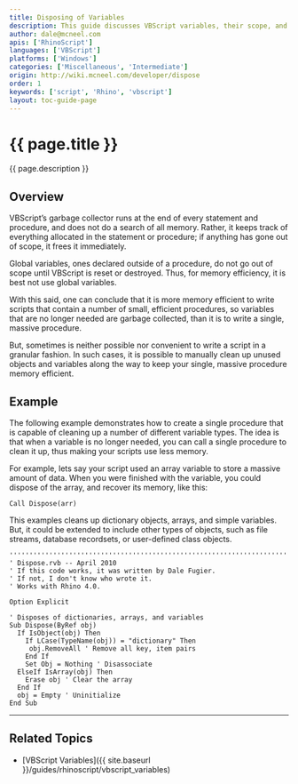 ```yaml
---
title: Disposing of Variables
description: This guide discusses VBScript variables, their scope, and how to clean them up.
author: dale@mcneel.com
apis: ['RhinoScript']
languages: ['VBScript']
platforms: ['Windows']
categories: ['Miscellaneous', 'Intermediate']
origin: http://wiki.mcneel.com/developer/dispose
order: 1
keywords: ['script', 'Rhino', 'vbscript']
layout: toc-guide-page
---
```


# {{ page.title }}

{{ page.description }}

## Overview

VBScript’s garbage collector runs at the end of every statement and procedure, and does not do a search of all memory. Rather, it keeps track of everything allocated in the statement or procedure; if anything has gone out of scope, it frees it immediately.

Global variables, ones declared outside of a procedure, do not go out of scope until VBScript is reset or destroyed. Thus, for memory efficiency, it is best not use global variables.

With this said, one can conclude that it is more memory efficient to write scripts that contain a number of small, efficient procedures, so variables that are no longer needed are garbage collected, than it is to write a single, massive procedure.

But, sometimes is neither possible nor convenient to write a script in a granular fashion. In such cases, it is possible to manually clean up unused objects and variables along the way to keep your single, massive procedure memory efficient.

## Example

The following example demonstrates how to create a single procedure that is capable of cleaning up a number of different variable types. The idea is that when a variable is no longer needed, you can call a single procedure to clean it up, thus making your scripts use less memory.

For example, lets say your script used an array variable to store a massive amount of data. When you were finished with the variable, you could dispose of the array, and recover its memory, like this:

```vbnet
Call Dispose(arr)
```

This examples cleans up dictionary objects, arrays, and simple variables. But, it could be extended to include other types of objects, such as file streams, database recordsets, or user-defined class objects.

```vbnet
'''''''''''''''''''''''''''''''''''''''''''''''''''''''''''''''''''''''''''''
' Dispose.rvb -- April 2010
' If this code works, it was written by Dale Fugier.
' If not, I don't know who wrote it.
' Works with Rhino 4.0.

Option Explicit

' Disposes of dictionaries, arrays, and variables
Sub Dispose(ByRef obj)
  If IsObject(obj) Then
    If LCase(TypeName(obj)) = "dictionary" Then
     obj.RemoveAll ' Remove all key, item pairs
    End If
    Set Obj = Nothing ' Disassociate
  ElseIf IsArray(obj) Then
    Erase obj ' Clear the array
  End If
  obj = Empty ' Uninitialize
End Sub
```


---

## Related Topics

- [VBScript Variables]({{ site.baseurl }}/guides/rhinoscript/vbscript_variables)

